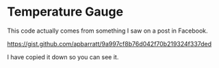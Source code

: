 # Temperature Gauge

This code actually comes from something I saw on a post in Facebook.

https://gist.github.com/apbarratt/9a997cf8b76d042f70b219324f337ded

I have copied it down so you can see it.
